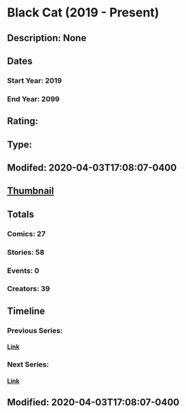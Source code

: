 # Black Cat (2019 - Present)
## Description: None
## Dates
### Start Year: 2019
### End Year: 2099
## Rating: 
## Type: 
## Modifed: 2020-04-03T17:08:07-0400
## [Thumbnail](http://i.annihil.us/u/prod/marvel/i/mg/5/90/5ceffcb6c8ac5.jpg)
## Totals
### Comics: 27
### Stories: 58
### Events: 0
### Creators: 39
## Timeline
### Previous Series: 
#### [Link]()
### Next Series: 
#### [Link]()
## Modified: 2020-04-03T17:08:07-0400